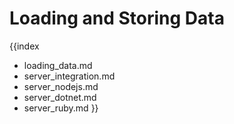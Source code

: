 Loading and Storing Data
===============================
{{index
- loading_data.md
- server_integration.md
- server_nodejs.md
- server_dotnet.md
- server_ruby.md
}}